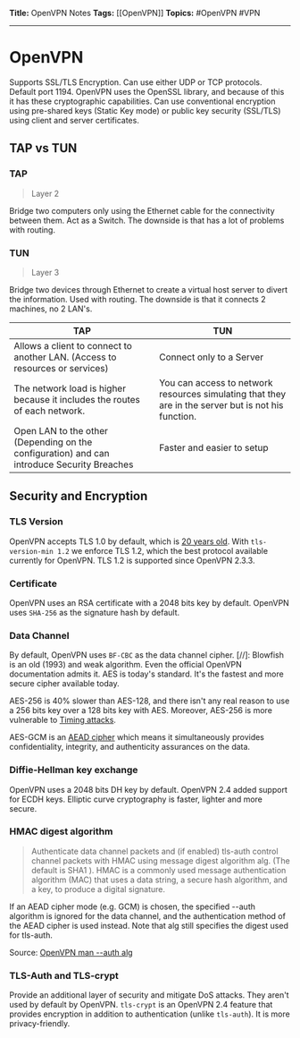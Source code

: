 **Title:** OpenVPN Notes
**Tags:** [[OpenVPN]]
**Topics:** #OpenVPN #VPN 

---
# OpenVPN 
Supports SSL/TLS Encryption. Can use either UDP or TCP protocols. Default port 1194.
OpenVPN uses the OpenSSL library, and because of this it has these cryptographic capabilities.
Can use conventional encryption using pre-shared keys (Static Key mode) or public key security (SSL/TLS) using client and server certificates.

## TAP vs TUN
### TAP
> Layer 2

Bridge two computers only using the Ethernet cable for the connectivity between them. Act as a Switch. The downside is that has a lot of problems with routing.

### TUN
> Layer 3

Bridge two devices through Ethernet to create a virtual host server to divert the information. Used with routing. The downside is that it connects 2 machines, no 2 LAN's.

| **TAP** | **TUN** |
| --- | --- |
| Allows a client to connect to another LAN. (Access to resources or services) | Connect only to a Server |
| The network load is higher because it includes the routes of each network.  | You can access to network resources simulating that they are in the server but is not his function.|
| Open LAN to the other (Depending on the configuration) and can introduce Security Breaches | Faster and easier to setup |

## Security and Encryption
### TLS Version
OpenVPN accepts TLS 1.0 by default, which is [20 years old](https://en.wikipedia.org/wiki/Transport_Layer_Security#TLS_1.0).
With `tls-version-min 1.2` we enforce TLS 1.2, which the best protocol available currently for OpenVPN. TLS 1.2 is supported since OpenVPN 2.3.3.

### Certificate
OpenVPN uses an RSA certificate with a 2048 bits key by default.
OpenVPN uses `SHA-256` as the signature hash by default.

### Data Channel
By default, OpenVPN uses `BF-CBC` as the data channel cipher.
[//]: Blowfish is an old (1993) and weak algorithm. Even the official OpenVPN documentation admits it.
AES is today's standard. It's the fastest and more secure cipher available today.

AES-256 is 40% slower than AES-128, and there isn't any real reason to use a 256 bits key over a 128 bits key with AES. Moreover, AES-256 is more vulnerable to [Timing attacks](https://en.wikipedia.org/wiki/Timing_attack).

AES-GCM is an [AEAD cipher](https://en.wikipedia.org/wiki/Authenticated_encryption) which means it simultaneously provides confidentiality, integrity, and authenticity assurances on the data.

### Diffie-Hellman key exchange
OpenVPN uses a 2048 bits DH key by default.
OpenVPN 2.4 added support for ECDH keys. Elliptic curve cryptography is faster, lighter and more secure.

### HMAC digest algorithm
> Authenticate data channel packets and (if enabled) tls-auth control channel packets with HMAC using message digest algorithm alg. (The default is SHA1 ). HMAC is a commonly used message authentication algorithm (MAC) that uses a data string, a secure hash algorithm, and a key, to produce a digital signature.
>
 If an AEAD cipher mode (e.g. GCM) is chosen, the specified --auth 
 algorithm is ignored for the data channel, and the authentication method 
 of the AEAD cipher is used instead. Note that alg still specifies the digest 
 used for tls-auth.

Source: [OpenVPN man --auth alg](https://community.openvpn.net/openvpn/wiki/Openvpn24ManPage)

### TLS-Auth and TLS-crypt
Provide an additional layer of security and mitigate DoS attacks. They aren't used by default by OpenVPN.
`tls-crypt` is an OpenVPN 2.4 feature that provides encryption in addition to authentication (unlike `tls-auth`). It is more privacy-friendly.